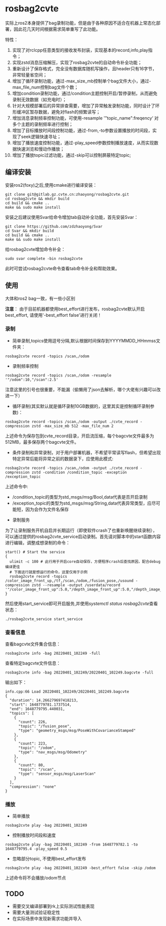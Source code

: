 # rosbag2cvte

实际上ros2本身提供了bag录制功能，但是由于各种原因不适合在机器上常态化部署，因此花几天时间根据需求简单重写了此功能。

特性：

1. 实现了对rclcpp任意类型的接收发布封装，实现基本的record,info,play指令；
2. 实现zstd消息压缩解压，实现了rosbag2cvte的自动命令补全功能；
3. 重新设计了保存格式，完全没有数据库随机写操作，且header只有16字节，非常轻量省空间；
4. 增加了循环录制功能，通过-max_size_mb控制单个bag文件大小，通过-max_file_num控制bag文件个数；
5. 增加condition录制功能，通过/condition主题控制开启/暂停录制，从而避免录制无效数据（如充电时）；
6. 针对大规模部署后的异常排查需要，增加了异常触发录制功能，同时设计了环形缓冲区暂存数据，避免对flash的频繁读写；
7. 增加消息录制频率控制功能，可使用-resample '"topic_name":freqency‘ 对多个主题的录制频率进行控制；
8. 增加了目标播放时间段控制功能，通过-from,-to参数设置播放的时间段，实现了seek逻辑快速寻址；
9. 增加了播放速度控制功能，通过-play_speed参数控制播放速度，从而实现数据快速浏览和慢动作播放；
10. 增加了播放topic过滤功能，通过-skip可以控制屏蔽特定topic;

## 编译安装

安装ros2(foxy)之后,使用cmake进行编译安装：

```
git clone git@gitlab.gz.cvte.cn:zhaoyong/rosbag2cvte.git
cd rosbag2cvte && mkdir build
cd build && cmake ..
make && sudo make install
```

安装之后建议使用Svar给命令增加tab自动补全功能，首先安装Svar：

```
git clone https://github.com/zdzhaoyong/Svar
cd Svar && mkdir build
cd build && cmake ..
make && sudo make install

```

给rosbag2cvte增加命令补全：

```
sudo svar complete -bin rosbag2cvte
```

此时可尝试rosbag2cvte命令查看tab命令补全和帮助效果。

## 使用

大体和ros2 bag一致，有一些小区别


**注意**： 由于目前机器都使用best_effort进行发布，rosbag2cvte默认开启best_effort, 请使用'-best_effort false'进行关闭！

### 录制

* 简单录制,topics使用逗号分隔,默认根据时间保存到YYYYMMDD_HHmmss文件夹：

```
rosbag2cvte record -topics /scan,/odom 
```

* 录制频率控制

```
rosbag2cvte record -topics /scan,/odom -resample '"/odom":10,"/scan":2.5'
```

注意这里的引号也很重要，不能漏（偷懒用了json去解析，哪个大佬有兴趣可以改进一下）

* 循环录制(其实默认就是循环录制10GB数据的，这里其实是控制循环录制参数)：

```
rosbag2cvte record -topics /scan,/odom -output ./cvte_record -compression zstd -max_size_mb 512 -max_file_num 2
```

上述命令为保存包到cvte_record目录，开启流压缩，每个bagcvte文件最多为512MB，最多保存两个bagcvte文件。

* 条件录制和异常录制，对于用户部署机器，不希望平常读写flash，但希望出现特定异常后能将异常之前的数据录下，应使用此模式:

```
rosbag2cvte record -topics /scan,/odom -output ./cvte_record -compression zstd -condition /condition_topic -exception /exception_topic
```

上述命令中:
- /condition_topic的类型为std_msgs/msg/Bool,data代表是否开启录制
- /exception_topic的类型为std_msgs/msg/String,data代表异常类型，应尽可能短，因为会作为文件名保存

* 录制服务

为了让录制服务开机自启并长期运行（即使软件crash了也重新唤醒继续录制），可以通过提供的rosbag2cvte_service启动录制。首先请对脚本中的start函数内容进行编辑，调整成想录制的命令：

```
start() # Start the service
{
  ulimit -c 100 # 此行用于开启core自动保存，方便程序crash后查找原因，配合debug编译更佳
  # 下面这行就是想运行的命令，这里仅用于示例
  rosbag2cvte record -topics /color_image_front_up,/tf,/scan,/odom,/fusion_pose,/usound -compression zstd --resample -output /userdata/record '"/color_image_front_up":5.0,"/depth_image_front_up":5.0,"/depth_image_front_down":2.0,"/color_image_front_down":2.0,"/depth_image_back":2.0,"/color_image_back":2.0'
}
```

然后使用start_service即可开启服务,并使用*systemctl status rosbag2cvte*查看状态：

```
./rosbag2cvte_service start_service
```

### 查看信息

查看bagcvte文件集合信息：

```
rosbag2cvte info -bag 20220401_102249 -full
```

查看特定bagcvte文件信息：

```
rosbag2cvte info -bag 20220401_102249/20220401_102249.bagcvte -full
```

输出如下：

```
info.cpp:66 Load 20220401_102249/20220401_102249.bagcvte
{
  "duration": 14.266279697418213,
  "start": 1648779781.1737514,
  "end": 1648779795.440031,
  "topics": [
    {
      "count": 226,
      "topic": "/fusion_pose",
      "type": "geometry_msgs/msg/PoseWithCovarianceStamped"
    },
    {
      "count": 223,
      "topic": "/odom",
      "type": "nav_msgs/msg/Odometry"
    },
    {
      "count": 80,
      "topic": "/scan",
      "type": "sensor_msgs/msg/LaserScan"
    }
  ],
  "compression": "none"
}

```



### 播放


* 简单播放

```
rosbag2cvte play -bag 20220401_102249
```

* 控制播放时间段和速度

```
rosbag2cvte play -bag 20220401_102249 -from 1648779782.1 -to 1648779795.4 -play_speed 0.5
```

* 忽略部分topic, 不使用best_effort发布

```
rosbag2cvte play -bag 20220401_102249 -best_effort false -skip /odom
```

上述命令将不会播放/odom节点

## TODO

* 需要交叉编译部署到rk上实际测试性能表现
* 需要大量测试验证稳定性
* 在实际场景中发现新需求功能并导入


